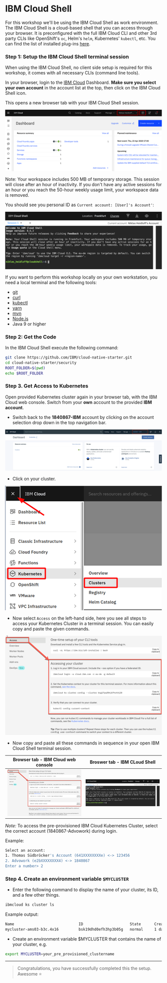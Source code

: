 # IBM Cloud Shell

For this workshop we'll be using the IBM Cloud Shell as work environment. The IBM Cloud Shell is a cloud-based shell that you can access through your browser. It is preconfigured with the full IBM Cloud CLI and other 3rd party CLIs like OpenShift's `oc`, Helm's `helm`, Kubernetes' `kubectl`, etc. You can find the list of installed plug-ins [here](https://cloud.ibm.com/docs/cloud-shell?topic=cloud-shell-plugins-tools).

### Step 1: Setup the IBM Cloud Shell terminal session

When using the IBM Cloud Shell, no client side setup is required for this workshop, it comes with all necessary CLIs (command line tools).

In your browser, login to the [IBM Cloud](https://cloud.ibm.com) Dashboard. **Make sure you select your own account** in the account list at the top, then click on the IBM Cloud Shell icon.

This opens a new browser tab with your IBM Cloud Shell session.

![](../images/cloud-shell-launch.png)

Note: Your workspace includes 500 MB of temporary storage. This session will close after an hour of inactivity. If you don't have any active sessions for an hour or you reach the 50-hour weekly usage limit, your workspace data is removed.

You should see you personal ID as `Current account: [User]'s Account'`:

![](../images/cloud-shell.png)

If you want to perform this workshop locally on your own workstation, you need a local terminal and the following tools:

* [git](https://git-scm.com/book/en/v2/Getting-Started-Installing-Git)
* [curl](https://curl.haxx.se/download.html)
* [kubectl](https://kubernetes.io/docs/reference/kubectl/overview/)
* [yarn](https://yarnpkg.com)
* [mvn](https://maven.apache.org/ref/3.6.3/maven-embedder/cli.html)
* [Node.js](https://nodejs.org/en/)
* Java 9 or higher

### Step 2: Get the Code

In the IBM Cloud Shell execute the following command:

```bash
git clone https://github.com/IBM/cloud-native-starter.git
cd cloud-native-starter/security
ROOT_FOLDER=$(pwd)
echo $ROOT_FOLDER
```

### Step 3. Get Access to Kubernetes

Open provided Kubernetes cluster again in your browser tab, with the IBM Cloud web console. Switch from your **own** account to the provided  **IBM account**.

* Switch back to the  **1840867-IBM** account by clicking on the account selection drop down in the top navigation bar.

![](../images/cluster-ibmaccount.png)

* Click on your cluster.

![](../images/kubernetes-cluster-launch2.png)

* Now select `Access` on the left-hand side, here you see all steps to access your Kubernetes Cluster in a terminal session. You can easily copy and paste the given commands.

![](../images/cluster-access-commands.png)

* Now copy and paste all these commands in sequence in your open IBM Cloud Shell terminal session.

| Browser tab - IBM Cloud web console | Broswer tab - IBM CLoud Shell  |
| - | - |
|![](../images/cluster-access-commands.png)| ![](../images/cloud-shell.png) |

_Note:_ To access the pre-provisioned IBM Cloud Kubernetes Cluster, select the correct account (1840867-Advowork) during login.

Example:

```sh
Select an account:
1. Thomas Südbröcker's Account (641XXXXXXXXe) <-> 123456
2. Advowork (e2bXXXXXXXX4) <-> 1840867
Enter a number> 2
```

### Step 4. Create an environment variable `$MYCLUSTER`

* Enter the following command to display the name of your cluster, its ID, and a few other things.

```sh
ibmcloud ks cluster ls
```

Example output:

```sh
Name                             ID                     State      Created        Workers   Location    Version                   Resource Group Name   Provider
mycluster-ams03-b3c.4x16         bsk19dhd0efh3hp3b05g   normal     1 day ago      2         Dallas      1.17.9_1534               default               classic
```

* Create an environment variable $MYCLUSTER that contains the name of your cluster, e.g.

```sh
export MYCLUSTER=your_pre_provisioned_clustername
```

---

> Congratulations, you have successfully completed this the setup. Awesome :star:
